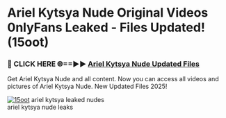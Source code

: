 # Ariel Kytsya Nude Original Videos 0nlyFans Leaked - Files Updated! (15oot)

<h3>🔴 CLICK HERE 🌐==►► <a href="https://tinyurl.com/4mcuefdz" rel="nofollow">Ariel Kytsya Nude Updated Files</a></h3>

Get Ariel Kytsya Nude and all content. Now you can access all videos and pictures of Ariel Kytsya Nude. New Updated Files 2025!

[![15oot](https://i.imgur.com/StAQSOY.gif)](https://tinyurl.com/4mcuefdz)
ariel kytsya leaked nudes<br>
ariel kytsya nude leaks